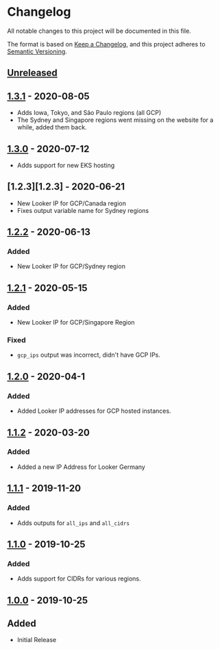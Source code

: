 # Changelog

All notable changes to this project will be documented in this file.

The format is based on [Keep a Changelog](https://keepachangelog.com/en/1.0.0/),
and this project adheres to [Semantic Versioning](https://semver.org/spec/v2.0.0.html).

## [Unreleased]

## [1.3.1][1.3.1] - 2020-08-05
- Adds Iowa, Tokyo, and São Paulo regions (all GCP)
- The Sydney and Singapore regions went missing on the website for a while, added them back.

## [1.3.0][1.3.0] - 2020-07-12
- Adds support for new EKS hosting

## [1.2.3][1.2.3] - 2020-06-21

- New Looker IP for GCP/Canada region
- Fixes output variable name for Sydney regions

## [1.2.2][1.2.2] - 2020-06-13

### Added
- New Looker IP for GCP/Sydney region

## [1.2.1][1.2.1] - 2020-05-15

### Added

- New Looker IP for GCP/Singapore Region

### Fixed

- `gcp_ips` output was incorrect, didn't have GCP IPs.

## [1.2.0][1.2.0] - 2020-04-1

### Added

-   Added Looker IP addresses for GCP hosted instances.

## [1.1.2][1.1.2] - 2020-03-20

### Added

-   Added a new IP Address for Looker Germany

## [1.1.1][1.1.1] - 2019-11-20

### Added

-   Adds outputs for `all_ips` and `all_cidrs`

[unreleased]: https://github.com/captn3m0/terraform-data-looker-ips/compare/1.1.2...HEAD
[1.1.2]: https://github.com/captn3m0/terraform-data-looker-ips/compare/1.1.2...1.1.1
[1.1.1]: https://github.com/captn3m0/terraform-data-looker-ips/compare/1.1.1...1.1.0

## [1.1.0][1.1.0] - 2019-10-25

### Added

-   Adds support for CIDRs for various regions.

## [1.0.0][1.0.0] - 2019-10-25

## Added

-   Initial Release

[unreleased]: https://github.com/captn3m0/terraform-data-looker-ips/compare/1.3.0...HEAD
[1.3.1]: https://github.com/captn3m0/terraform-data-looker-ips/compare/1.3.0...1.3.1
[1.3.0]: https://github.com/captn3m0/terraform-data-looker-ips/compare/1.2.3...1.3.0
[1.2.2]: https://github.com/captn3m0/terraform-data-looker-ips/compare/1.2.1...1.2.2
[1.2.1]: https://github.com/captn3m0/terraform-data-looker-ips/compare/1.2.1...1.2.2
[1.2.1]: https://github.com/captn3m0/terraform-data-looker-ips/compare/1.2.0...1.2.1
[1.2.0]: https://github.com/captn3m0/terraform-data-looker-ips/compare/1.1.2...1.2.0
[1.1.2]: https://github.com/captn3m0/terraform-data-looker-ips/compare/1.1.1...1.1.1
[1.1.2]: https://github.com/captn3m0/terraform-data-looker-ips/compare/1.1.1...1.1.2
[1.1.1]: https://github.com/captn3m0/terraform-data-looker-ips/compare/1.1.0...1.1.1
[1.1.0]: https://github.com/captn3m0/terraform-data-looker-ips/compare/1.0.0...1.1.0
[1.0.0]: https://github.com/captn3m0/terraform-data-looker-ips/releases/tag/1.0.0
